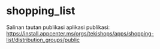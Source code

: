 # shopping_list

Salinan tautan publikasi aplikasi publikasi:
https://install.appcenter.ms/orgs/tekishops/apps/shopping-list/distribution_groups/public